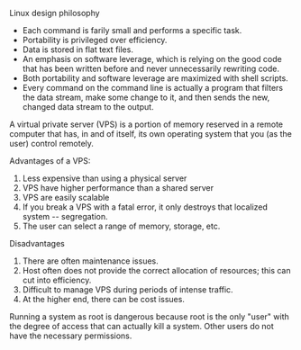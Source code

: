 
Linux design philosophy
* Each command is farily small and performs a specific task.
* Portability is privileged over efficiency.
* Data is stored in flat text files.
* An emphasis on software leverage, which is relying on the good code that has been written before and never unnecessarily rewriting code.
* Both portability and software leverage are maximized with shell scripts.
* Every command on the command line is actually a program that filters the data stream, make some change to it, and then sends the new, changed data stream to the output.

A virtual private server (VPS) is a portion of memory reserved in a remote computer that has, in and of itself, its own operating system that you (as the user) control remotely.

Advantages of a VPS:
1. Less expensive than using a physical server
2. VPS have higher performance than a shared server
3. VPS are easily scalable
4. If you break a VPS with a fatal error, it only destroys that localized system -- segregation.
5. The user can select a range of memory, storage, etc.

Disadvantages

1. There are often maintenance issues.
2. Host often does not provide the correct allocation of resources; this can cut into efficiency.
3. Difficult to manage VPS during periods of intense traffic.
4. At the higher end, there can be cost issues.

Running a system as root is dangerous because root is the only "user" with the degree of access that can actually kill a system. Other users do not have the necessary permissions.